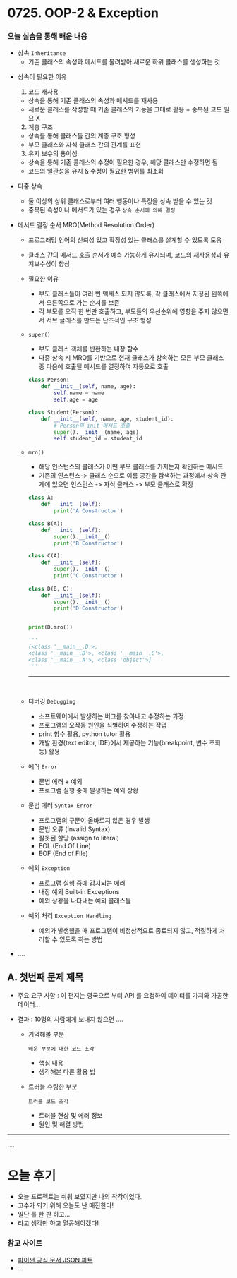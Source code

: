 # 0725. OOP-2 & Exception

### 오늘 실습을 통해 배운 내용

* 상속 `Inheritance`
  - 기존 클래스의 속성과 메서드를 물려받아 새로운 하위 클래스를 생성하는 것
- 상속이 필요한 이유
  1. 코드 재사용
    - 상속을 통해 기존 클래스의 속성과 메서드를 재사용
    - 새로운 클래스를 작성할 떄 기존 클래스의 기능을 그대로 활용 + 중복된 코드 필요 X
  2. 계층 구조
    - 상속을 통해 클래스들 간의 계층 구조 형성
    - 부모 클래스와 자식 클래스 간의 관계를 표현
  3. 유지 보수의 용이성
    - 상속을 통해 기존 클래스의 수정이 필요한 경우, 해당 클래스만 수정하면 됨
    - 코드의 일관성을 유지 & 수정이 필요한 범위를 최소화

- 다중 상속
  - 둘 이상의 상위 클래스로부터 여러 행동이나 특징을 상속 받을 수 있는 것
  - 중복된 속성이나 메서드가 있는 경우 `상속 순서에 의해 결정`

- 메서드 결정 순서 MRO(Method Resolution Order)
  - 프로그래밍 언어의 신뢰성 있고 확장성 있는 클래스를 설계할 수 있도록 도움
  - 클래스 간의 메서드 호출 순서가 예측 가능하게 유지되며, 코드의 재사용성과 유지보수성이 향상
  - 필요한 이유
    - 부모 클래스들이 여러 번 액세스 되지 않도록, 각 클래스에서 지정된 왼쪽에서 오른쪽으로 가는 순서를 보존
    - 각 부모를 오직 한 번만 호출하고, 부모들의 우선순위에 영향을 주지 않으면서 서브 글래스를 만드는 단조적인 구조 형성
  - `super()`
    - 부모 클래스 객체를 반환하는 내장 함수
    - 다중 상속 시 MRO를 기반으로 현재 클래스가 상속하는 모든 부모 클래스 중 다음에 호출될 메서드를 결정하여 자동으로 호출
    ```py
    class Person:
        def __init__(self, name, age):
            self.name = name
            self.age = age

    class Student(Person):
        def __init__(self, name, age, student_id):
            # Person의 init 메서드 호출
            super().__init__(name, age)
            self.student_id = student_id
    ```
  - `mro()`
    - 해당 인스턴스의 클래스가 어떤 부모 클래스를 가지는지 확인하는 메서드
    - 기존의 인스턴스-> 클래스 순으로 이름 공간을 탐색하는 과정에서 상속 관계에 있으면 인스턴스 -> 자식 클래스 -> 부모 클래스로 확장

    ```python
    class A:
        def __init__(self):
            print('A Constructor')

    class B(A):
        def __init__(self):
            super().__init__()
            print('B Constructor')

    class C(A):
        def __init__(self):
            super().__init__()
            print('C Constructor')
          
    class D(B, C):
        def __init__(self):
            super().__init__()
            print('D Constructor')


    print(D.mro())

    '''
    [<class '__main__.D'>, 
    <class '__main__.B'>, <class '__main__.C'>, 
    <class '__main__.A'>, <class 'object'>]
    '''
    ```
    ----
    </br>

  - 디버깅 `Debugging`
    - 소프트웨어에서 발생하는 버그를 찾아내고 수정하는 과정
    - 프로그램의 오작동 원인을 식별하여 수정하는 작업 
    - print 함수 활용, python tutor 활용
    - 개발 환경(text editor, IDE)에서 제공하는 기능(breakpoint, 변수 조회 등) 활용
  - 에러 `Error`
    - 문법 에러 + 예외
    - 프로그램 실행 중에 발생하는 예외 상황
  - 문법 에러 `Syntax Error`
    - 프로그램의 구문이 올바르지 않은 경우 발생
    - 문법 오류 (Invalid Syntax)
    - 잘못된 할당 (assign to literal)
    - EOL (End Of Line)
    - EOF (End of File)

  - 예외 `Exception`
    - 프로그램 실행 중에 감지되는 에러
    - 내장 예외 Built-in Exceptions
    - 예외 상황을 나타내는 예외 클래스들
    
  - 예외 처리 `Exception Handling`
    - 예외가 발생했을 때 프로그램이 비정상적으로 종료되지 않고, 적절하게 처리할 수 있도록 하는 방법


  

* ....


## A. 첫번째 문제 제목

* 주요 요구 사항 : 이 편지는 영국으로 부터 API 를 요청하여 데이터를 가져와 가공한 데이터...

* 결과 : 10명의 사람에게 보내지 않으면 ....
  
  * 기억해볼 부분
  
    ```
    배운 부분에 대한 코드 조각
    ```
  
    * 핵심 내용
    * 생각해본 다른 활용 법
  * 트러블 슈팅한 부분
  
    ```
    트러블 코드 조각
    ```
  
    * 트러블 현상 및 에러 정보
    * 원인 및 해결 방법

-----

....





# 오늘 후기

* 오늘 프로젝트는 쉬워 보였지만 나의 착각이었다.
* 고수가 되기 위해 오늘도 난 매진한다!
* 일단 롤 한 판 하고... 
* 라고 생각만 하고 열공해야겠다!



### 참고 사이트

* [파이썬 공식 문서 JSON 파트](https://docs.python.org/3.9/library/json.html)
* ...
